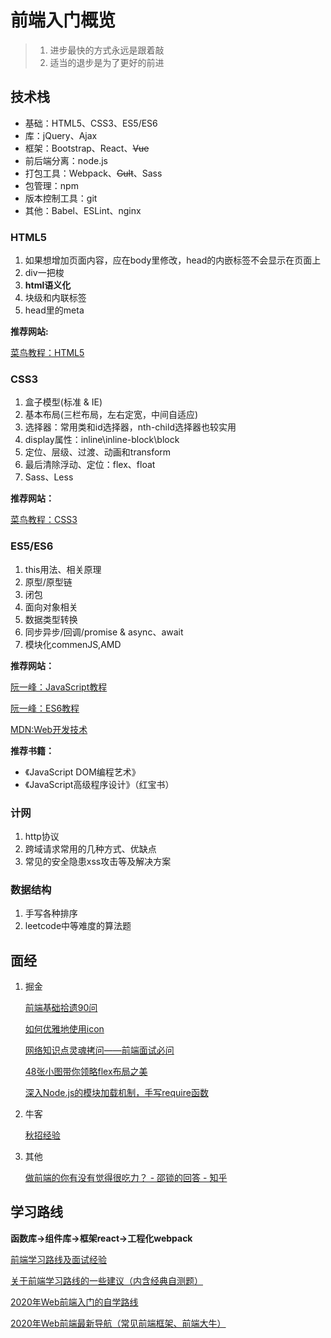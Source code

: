 # 前端入门概览
> 1. 进步最快的方式永远是跟着敲
> 2. 适当的退步是为了更好的前进
## 技术栈
+ 基础：HTML5、CSS3、ES5/ES6
+ 库：jQuery、Ajax
+ 框架：Bootstrap、React、~~Vue~~
+ 前后端分离：node.js
+ 打包工具：Webpack、~~Gult~~、Sass
+ 包管理：npm
+ 版本控制工具：git
+ 其他：Babel、ESLint、nginx
### HTML5
1. 如果想增加页面内容，应在body里修改，head的内嵌标签不会显示在页面上
2. div一把梭
3. **html语义化**
4. 块级和内联标签
5. head里的meta
   
**推荐网站:**

[菜鸟教程：HTML5](https://www.runoob.com/html/html-tutorial.html)

### CSS3
1. 盒子模型(标准 & IE)
2. 基本布局(三栏布局，左右定宽，中间自适应)
3. 选择器：常用类和id选择器，nth-child选择器也较实用
4. display属性：inline\inline-block\block
5. 定位、层级、过渡、动画和transform
6. 最后清除浮动、定位：flex、float
7. Sass、Less

**推荐网站：**

[菜鸟教程：CSS3](https://www.runoob.com/css3/css3-tutorial.html)

### ES5/ES6
1. this用法、相关原理
2. 原型/原型链
3. 闭包
4. 面向对象相关
5. 数据类型转换
6. 同步异步/回调/promise & async、await
7. 模块化commenJS,AMD
   
**推荐网站：**

[阮一峰：JavaScript教程](https://wangdoc.com/javascript/)

[阮一峰：ES6教程](https://es6.ruanyifeng.com/)

[MDN:Web开发技术](https://developer.mozilla.org/zh-CN/docs/Web)

**推荐书籍：**

+ 《JavaScript DOM编程艺术》
+ 《JavaScript高级程序设计》（红宝书）
  
### 计网
1. http协议
2. 跨域请求常用的几种方式、优缺点
3. 常见的安全隐患xss攻击等及解决方案

### 数据结构
1. 手写各种排序
2. leetcode中等难度的算法题
## 面经
1. 掘金
   
    [前端基础拾遗90问](https://juejin.im/post/6844904116552990727)

    [如何优雅地使用icon](https://juejin.im/post/6844903517564436493)

    [网络知识点灵魂拷问——前端面试必问](https://juejin.im/post/6864175613209640973)

    [48张小图带你领略flex布局之美](https://juejin.im/post/6866914148387651592)

    [深入Node.js的模块加载机制，手写require函数](https://juejin.im/post/6866973719634542606)

2. 牛客

    [秋招经验](https://www.nowcoder.com/discuss/258810)

3. 其他
   
    [做前端的你有没有觉得很吃力？ - 邵锁的回答 - 知乎](https://www.zhihu.com/question/425782106/answer/1543007211)
## 学习路线

**函数库->组件库->框架react->工程化webpack**

[前端学习路线及面试经验](https://juejin.im/post/6844903602062884872)

[关于前端学习路线的一些建议（内含经典自测题）](https://juejin.im/post/6844903929755484167)

[2020年Web前端入门的自学路线](https://www.cnblogs.com/qianguyihao/p/8776837.html)

[2020年Web前端最新导航（常见前端框架、前端大牛）](https://www.cnblogs.com/qianguyihao/p/10701923.html)